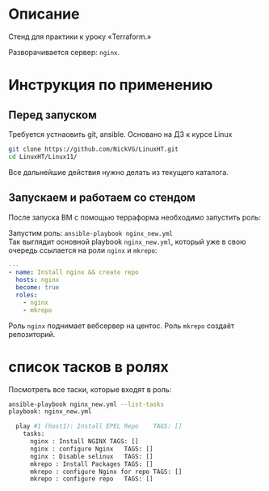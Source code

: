 # Описание

Стенд для практики к уроку «Terraform.»  

Разворачивается сервер: `nginx`. 

# Инструкция по применению
## Перед запуском
Требуется устнаовить git, ansible.
Основано на ДЗ к курсе Linux
```bash
git clone https://github.com/NickVG/LinuxHT.git
cd LinuxHT/Linux11/
```
Все дальнейшие действия нужно делать из текущего каталога.

## Запускаем и работаем со стендом

После запуска ВМ с помощью терраформа необходимо запустить роль:

Запустим роль: `ansible-playbook nginx_new.yml`  
Так выглядит основной playbook `nginx_new.yml`, который уже в свою очередь ссылается на роли `nginx` и `mkrepo`:

```yml
---
- name: Install nginx && create repo
  hosts: nginx
  become: true
  roles:
    - nginx 
    - mkrepo
```
Роль `nginx` поднимает вебсервер на центос.
Роль `mkrepo` создаёт репозиторий.

# список тасков в ролях

Посмотреть все таски, которые входят в роль:
```bash
ansible-playbook nginx_new.yml --list-tasks
playbook: nginx_new.yml

  play #1 (host1): Install EPEL Repo	TAGS: []
    tasks:
      nginx : Install NGINX	TAGS: []
      nginx : configure Nginx	TAGS: []
      nginx : Disable selinux	TAGS: []
      mkrepo : Install Packages	TAGS: []
      mkrepo : configure Nginx for repo	TAGS: []
      mkrepo : configure repo	TAGS: []
```
